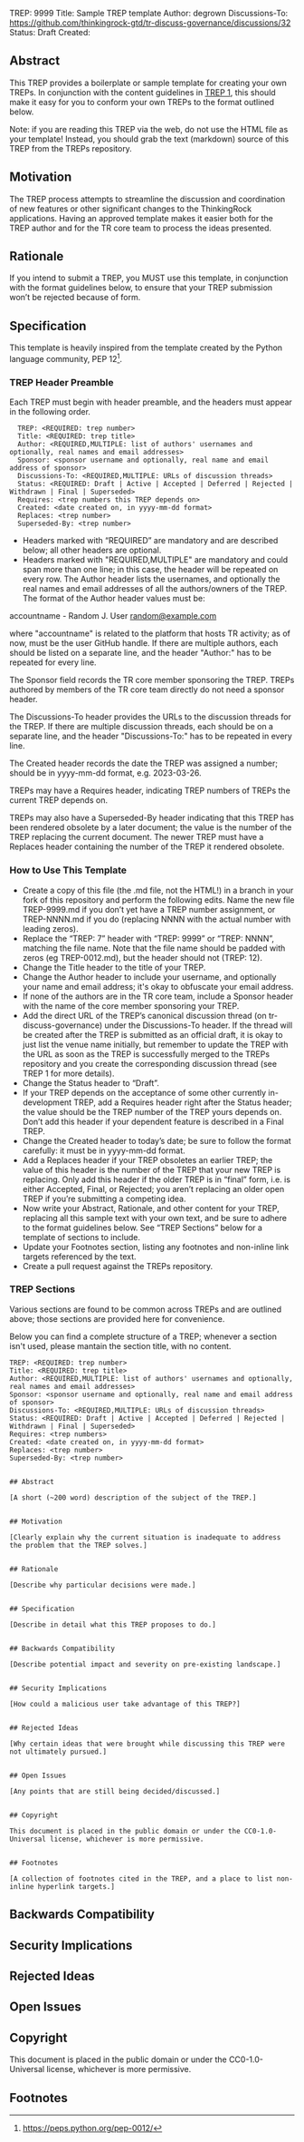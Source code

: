 TREP: 9999
Title: Sample TREP template
Author: degrown
Discussions-To: https://github.com/thinkingrock-gtd/tr-discuss-governance/discussions/32
Status: Draft
Created: 


## Abstract

This TREP provides a boilerplate or sample template for creating your own TREPs.
In conjunction with the content guidelines in [TREP 1](/TREP/TREP-0001.md),
this should make it easy for you to conform your own TREPs to the format outlined below.

Note: if you are reading this TREP via the web, do not use the HTML file as your template!
Instead, you should grab the text (markdown) source of this TREP from the TREPs repository.

## Motivation

The TREP process attempts to streamline the discussion and coordination of new features or other significant changes to the ThinkingRock applications.
Having an approved template makes it easier both for the TREP author and for the TR core team to process the ideas presented.


## Rationale

If you intend to submit a TREP, you MUST use this template, in conjunction with the format guidelines below, to ensure that your TREP submission won’t be rejected because of form.

## Specification

This template is heavily inspired from the template created by the Python language community, PEP 12[^1].

### TREP Header Preamble

Each TREP must begin with header preamble, and the headers must appear in the following order.

```
  TREP: <REQUIRED: trep number>
  Title: <REQUIRED: trep title>
  Author: <REQUIRED,MULTIPLE: list of authors' usernames and optionally, real names and email addresses>
  Sponsor: <sponsor username and optionally, real name and email address of sponsor>
  Discussions-To: <REQUIRED,MULTIPLE: URLs of discussion threads>
  Status: <REQUIRED: Draft | Active | Accepted | Deferred | Rejected | Withdrawn | Final | Superseded>
  Requires: <trep numbers this TREP depends on>
  Created: <date created on, in yyyy-mm-dd format>
  Replaces: <trep number>
  Superseded-By: <trep number>
```

- Headers marked with “REQUIRED” are mandatory and are described below; all other headers are optional. 
- Headers marked with "REQUIRED,MULTIPLE" are mandatory and could span more than one line; in this case, the header will be repeated on every row. 
The Author header lists the usernames, and optionally the real names and email addresses of all the authors/owners of the TREP. 
The format of the Author header values must be:

accountname - Random J. User random@example.com

where "accountname" is related to the platform that hosts TR activity; as of now, must be the user GitHub handle.
If there are multiple authors, each should be listed on a separate line, and the header "Author:" has to be repeated for every line.

The Sponsor field records the TR core member sponsoring the TREP. 
TREPs authored by members of the TR core team directly do not need a sponsor header.

The Discussions-To header provides the URLs to the discussion threads for the TREP. 
If there are multiple discussion threads, each should be on a separate line, and the header "Discussions-To:" has to be repeated in every line.

The Created header records the date the TREP was assigned a number; should be in yyyy-mm-dd format, e.g. 2023-03-26.

TREPs may have a Requires header, indicating TREP numbers of TREPs the current TREP depends on.

TREPs may also have a Superseded-By header indicating that this TREP has been rendered obsolete
by a later document; the value is the number of the TREP replacing the current document. 
The newer TREP must have a Replaces header containing the number of the TREP it rendered obsolete.

### How to Use This Template

- Create a copy of this file (the .md file, not the HTML!) in a branch in your fork of this repository and perform the following edits. 
Name the new file TREP-9999.md if you don’t yet have a TREP number assignment, or TREP-NNNN.md if you do (replacing NNNN with the actual number with leading zeros).
- Replace the “TREP: 7” header with “TREP: 9999” or “TREP: NNNN”, matching the file name. 
Note that the file name should be padded with zeros (eg TREP-0012.md), but the header should not (TREP: 12).
- Change the Title header to the title of your TREP.
- Change the Author header to include your username, and optionally your name and email address; it's okay to obfuscate your email address.
- If none of the authors are in the TR core team, include a Sponsor header with the name of the core member sponsoring your TREP.
- Add the direct URL of the TREP’s canonical discussion thread (on tr-discuss-governance) under the Discussions-To header. 
If the thread will be created after the TREP is submitted as an official draft, it is okay to just list the venue name initially, but remember to update the TREP with the URL as soon as the TREP is successfully merged to the TREPs repository and you create the corresponding discussion thread (see TREP 1 for more details).
- Change the Status header to “Draft”.
- If your TREP depends on the acceptance of some other currently in-development TREP, add a Requires header right after the Status header; the value should be the TREP number of the TREP yours depends on. 
Don’t add this header if your dependent feature is described in a Final TREP.
- Change the Created header to today’s date; be sure to follow the format carefully: it must be in yyyy-mm-dd format.
- Add a Replaces header if your TREP obsoletes an earlier TREP; the value of this header is the number of the TREP that your new TREP is replacing. 
Only add this header if the older TREP is in “final” form, i.e. is either Accepted, Final, or Rejected; you aren’t replacing an older open TREP if you’re submitting a competing idea.
- Now write your Abstract, Rationale, and other content for your TREP, replacing all this sample text with your own text, and be sure to adhere to the format guidelines below. 
See “TREP Sections” below for a template of sections to include.
- Update your Footnotes section, listing any footnotes and non-inline link targets referenced by the text.
- Create a pull request against the TREPs repository.

### TREP Sections

Various sections are found to be common across TREPs and are outlined above; those sections are provided here for convenience.

Below you can find a complete structure of a TREP; whenever a section isn't used, please mantain the section title, with no content.

```
TREP: <REQUIRED: trep number>
Title: <REQUIRED: trep title>
Author: <REQUIRED,MULTIPLE: list of authors' usernames and optionally, real names and email addresses>
Sponsor: <sponsor username and optionally, real name and email address of sponsor>
Discussions-To: <REQUIRED,MULTIPLE: URLs of discussion threads>
Status: <REQUIRED: Draft | Active | Accepted | Deferred | Rejected | Withdrawn | Final | Superseded>
Requires: <trep numbers>
Created: <date created on, in yyyy-mm-dd format>
Replaces: <trep number>
Superseded-By: <trep number>


## Abstract

[A short (~200 word) description of the subject of the TREP.]


## Motivation

[Clearly explain why the current situation is inadequate to address the problem that the TREP solves.]


## Rationale

[Describe why particular decisions were made.]


## Specification

[Describe in detail what this TREP proposes to do.]


## Backwards Compatibility

[Describe potential impact and severity on pre-existing landscape.]


## Security Implications

[How could a malicious user take advantage of this TREP?]


## Rejected Ideas

[Why certain ideas that were brought while discussing this TREP were not ultimately pursued.]


## Open Issues

[Any points that are still being decided/discussed.]


## Copyright

This document is placed in the public domain or under the CC0-1.0-Universal license, whichever is more permissive.


## Footnotes

[A collection of footnotes cited in the TREP, and a place to list non-inline hyperlink targets.]
```


## Backwards Compatibility


## Security Implications


## Rejected Ideas


## Open Issues


## Copyright

This document is placed in the public domain or under the CC0-1.0-Universal license, whichever is more permissive.


## Footnotes

[^1]: https://peps.python.org/pep-0012/
